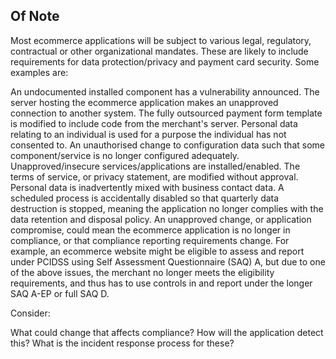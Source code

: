 ## Of Note

Most ecommerce applications will be subject to various legal, regulatory, contractual or other organizational mandates. These are likely to include requirements for data protection/privacy and payment card security. Some examples are:

An undocumented installed component has a vulnerability announced.
The server hosting the ecommerce application makes an unapproved connection to another system.
The fully outsourced payment form template is modified to include code from the merchant's server.
Personal data relating to an individual is used for a purpose the individual has not consented to.
An unauthorised change to configuration data such that some component/service is no longer configured adequately.
Unapproved/insecure services/applications are installed/enabled.
The terms of service, or privacy statement, are modified without approval.
Personal data is inadvertently mixed with business contact data.
A scheduled process is accidentally disabled so that quarterly data destruction is stopped, meaning the application no longer complies with the data retention and disposal policy.
An unapproved change, or application compromise, could mean the ecommerce application is no longer in compliance, or that compliance reporting requirements change. For example, an ecommerce website might be eligible to assess and report under PCIDSS using Self Assessment Questionnaire (SAQ) A, but due to one of the above issues, the merchant no longer meets the eligibility requirements, and thus has to use controls in and report under the longer SAQ A-EP or full SAQ D.

Consider:

What could change that affects compliance?
How will the application detect this?
What is the incident response process for these?
